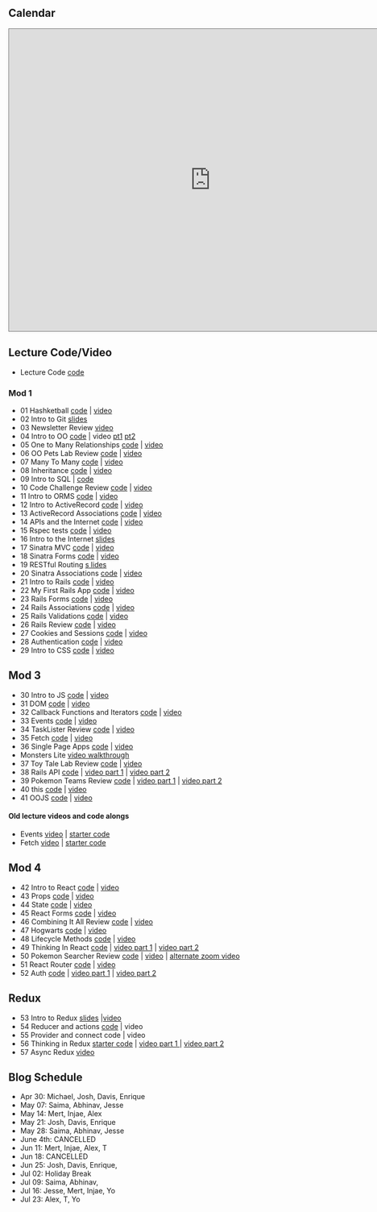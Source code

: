 ## Calendar


<iframe src="https://calendar.google.com/calendar/embed?height=600&amp;wkst=1&amp;bgcolor=%23616161&amp;ctz=America%2FNew_York&amp;src=ZmxhdGlyb25zY2hvb2wuY29tX3YxbzdtNW1vYmdyaTg0MzJoZzdqMmthZ2w4QGdyb3VwLmNhbGVuZGFyLmdvb2dsZS5jb20&amp;src=ZmxhdGlyb25zY2hvb2wuY29tX2UzcTBybHE5a3JtZ3Mza3VhMDVyNzEydW80QGdyb3VwLmNhbGVuZGFyLmdvb2dsZS5jb20&amp;color=%23D50000&amp;color=%23A79B8E&amp;mode=WEEK" style="border:solid 1px #777" width="800" height="600" frameborder="0" scrolling="no"></iframe>

## Lecture Code/Video
- Lecture Code [code](https://github.com/learn-co-students/dc-web-042020)

### Mod 1
- 01 Hashketball [code](https://github.com/learn-co-students/dc-web-042020/tree/master/01-hashketball-review) | [video](https://wework.zoom.com/rec/share/6NcpJJPA0llJGJ3rtRHmW5IMAoL3aaa8gyIZ-PMLzx5I7KTWdE52g83cpLT2gtHq?startTime=1587405664000)
- 02 Intro to Git [slides](https://docs.google.com/presentation/d/1Zh2_zB7UB8iFTOyq9bbyiEbzjzDULHaYINCNl912iEE/edit?usp=sharing)
- 03 Newsletter Review [video](https://wework.zoom.com/rec/share/-9xrLoih-VFIQ9LuynPTRKgzBIHLaaa8gShN8vQJnk2rTI7DEMJH_zfREvFtfW8b?startTime=1587498583000)
- 04 Intro to OO [code](https://github.com/learn-co-students/dc-web-042020/tree/master/03-intro-to-oo) | video [pt1](https://wework.zoom.com/rec/share/_tx7EZGo_ElOfq_p9E2YRfUkRYjJaaa81SAfqPAJxUklsZ6pSZTnL70wYnML8QQS?startTime=1587564106000) [pt2](https://wework.zoom.com/rec/share/48BTEJau1HxOHqud0x_iWKI_IrW6X6a823Qaq6VYzRn1MJ89TaarMCuC3s2XGJvR?startTime=1587569371000)
- 05 One to Many Relationships [code](https://github.com/learn-co-students/dc-web-042020/tree/master/04-one-to-many) | [video](https://wework.zoom.com/rec/share/189sFbLd3GFOfdaX5x-OapwmBL-5aaa8gXRMq6JYnU512ffURNoBiXhTb_gWaOPT?startTime=1587650284000)
- 06 OO Pets Lab Review [code](https://github.com/learn-co-students/dc-web-042020/tree/master/05-oo-pets-lab-review) | [video](https://youtu.be/2goptV3SB7U)
- 07 Many To Many [code](https://github.com/learn-co-students/dc-web-042020/tree/master/06-many-to-many) | [video](https://wework.zoom.com/rec/share/ufFQEaz7-3tIXYHB42DCfa8cLrbIaaa8hHAX_acEzEYISkulJdJvb8GnDEAJ3715?startTime=1587736839000)
- 08 Inheritance [code](https://github.com/learn-co-students/dc-web-042020/tree/master/07-inheritance) | [video](https://wework.zoom.com/rec/share/6ugld7PUq2FIfoGS0G3wapMcOIHbT6a81yZK-vANmUcXzo-pD3VL1xleG_rgPGSI?startTime=1587995850000)
- 09 Intro to SQL | [code](https://github.com/learn-co-students/dc-web-042020/tree/master/08-intro-to-sql)
- 10 Code Challenge Review [code](https://github.com/learn-co-students/dc-web-042020/tree/master/09-code-challenge-review) | [video](https://wework.zoom.com/rec/share/449_LpzQ32RLHtbh8EaEfrE_AYG-eaa8h3BLrqdYzk-Sxb6qixs2nkA1DTP7TRsf?startTime=1588103913000)
- 11 Intro to ORMS [code](https://github.com/learn-co-students/dc-web-042020/tree/master/10-intro-to-orms) | [video](https://wework.zoom.com/rec/share/-9VLF6_83FxIGK_g0WT8AYl-OoPfX6a82ycb-PtbyHdq9azLw-gzQgN9OqimG3E?startTime=1588186685000)
- 12 Intro to ActiveRecord [code](https://github.com/learn-co-students/dc-web-042020/tree/master/11-intro-to-active-record) | [video](https://wework.zoom.com/rec/share/wPN4M5ur9DxIeJGKzWHvfoUMBtT7T6a82iMc8vYPyhyDNMwULKBRh-kQkdHp25OH?startTime=1588255170000)
- 13 ActiveRecord Associations [code](https://github.com/learn-co-students/dc-web-042020/tree/master/12-active-record-associations) | [video](https://wework.zoom.com/rec/share/_NRKKOupxFtLUIHt7nvvQYgMOrj3aaa80CdM_fNYyEj-RUkGud0GmAVxvpgqO4NM?startTime=1588341263000)
- 14 APIs and the Internet [code](https://github.com/learn-co-students/dc-web-042020/tree/master/13-apis-and-the-internet) | [video](https://wework.zoom.com/rec/share/7-1qBYDuxD5IfaPt9xDxQI5mA6LDX6a8gCAY-vUKzR5t-g-mjhzuszEk8FCMc3fq?startTime=1588600835000)
- 15 Rspec tests [code](https://github.com/learn-co-students/dc-web-042020/tree/master/14-intro-to-testing) | [video](https://wework.zoom.us/rec/play/6JItdL_-qjs3TteTuASDVqJ4W9S6f66shycYqaVbmR21W3UHZwX0NbEUZm2P6qnBIZLSHRuzlxGVqXI?autoplay=true&startTime=1588860171000)
- 16 Intro to the Internet [slides](https://docs.google.com/presentation/d/1-UeyVVv1FLZ8QtHHv7gSofPDLBxOLPwMZoZk0ls8RkM/edit?usp=sharing)
- 17 Sinatra MVC [code](https://github.com/learn-co-students/dc-web-042020/tree/master/15-intro-to-sinatra) | [video](https://wework.zoom.com/rec/share/6fx8A5zb7H1OXJ3f0BjxB5YOL8fseaa80SAY_qdcxR0OtdgH-JkLGhVQ-C48N8iW?startTime=1589202679000)
- 18 Sinatra Forms [code](https://github.com/learn-co-students/dc-web-042020/tree/master/16-sinatra-forms) | [video](https://youtu.be/LaahdmfBtN4)
- 19 RESTful Routing [s
lides](https://docs.google.com/presentation/d/164WexcwsMlilw9Ojv1mSa0l2-QjQCYIPdfHBVWyGeWY/edit?usp=sharing)
- 20 Sinatra Associations [code](17-sinatra-associated-objects) | [video](https://youtu.be/sCe6uAPdPh8)
- 21 Intro to Rails [code](https://github.com/learn-co-students/dc-web-042020/tree/master/18_intro_to_rails) | [video](https://youtu.be/4oDqhKbYecY)
- 22 My First Rails App [code](https://github.com/learn-co-students/dc-web-042020/tree/master/19-rails-crud) | [video](https://youtu.be/jO4HtM9TF1Q)
- 23 Rails Forms [code](https://github.com/learn-co-students/dc-web-042020/tree/master/20-rails-forms) | [video](https://wework.zoom.us/rec/play/vpErdOmp-2g3GYHBuQSDBPZ5W9S5KK6sgSYb-PMOzBu1ViQBZlqiZ-ASZOoLhBH9A1n4uFkJJhHKkI0D?autoplay=true&startTime=1586188233000)
- 24 Rails Associations [code](https://github.com/learn-co-students/dc-web-042020/tree/master/21-rails-associations) | [video](https://wework.zoom.com/rec/share/tZB_DLDI2GRIQa__8mOGXpEzL73lX6a80ycW_PENzkkbSd89q97mqQ3ZogQLBiM5?startTime=1589896951000)
- 25 Rails Validations [code](https://github.com/learn-co-students/dc-web-042020/tree/master/22-validations) | [video](https://wework.zoom.us/rec/play/usAqIemtqWg3HtCVtwSDU_B8W43vKfis1ncZqPFZyB7jByYKY1GgbrNGNOV8DJXjaZ2CpFZzbvSx6yDH?autoplay=true)
- 26 Rails Review [code](https://github.com/learn-co-students/dc-web-042020/tree/master/23-rails-review/cosmictravel) | [video](https://wework.zoom.com/rec/play/v8ckJOv8rjM3ToCcuASDBfQsW460KKmsgXRPrvdezU22AXUDM1avMuEXYOZbUdmzMlvJCpoACs_KhatD)
- 27 Cookies and Sessions [code](https://github.com/learn-co-students/dc-web-042020/tree/master/24-cookies-and-sessions) | [video](https://youtu.be/lIib4OW3Ht8)
- 28 Authentication [code](https://github.com/learn-co-students/dc-web-042020/tree/master/25-authentication) | [video](https://youtu.be/1BNGvxfHC7Q)
- 29 Intro to CSS [code](https://github.com/learn-co-students/dc-web-042020/tree/master/26-css-intro) | [video](https://youtu.be/IABEuz9Uy-8)

## Mod 3
- 30 Intro to JS [code](https://github.com/learn-co-students/dc-web-042020/tree/master/27-JS-Intro) | [video](https://youtu.be/dHZ_37q2NZs)
- 31 DOM [code](https://github.com/learn-co-students/dc-web-042020/tree/master/31-Intro-to-DOM) | [video](https://youtu.be/mkEH7FrKq_U)
- 32 Callback Functions and Iterators [code](https://github.com/learn-co-students/dc-web-042020/tree/master/32-Callbacks-Iterators) | [video](https://youtu.be/BSMhp84r34k)
- 33 Events [code](https://github.com/learn-co-students/dc-web-042020/tree/master/33-JS-Events) | [video](https://youtu.be/1jrbUYudDA4)
- 34 TaskLister Review [code](https://github.com/learn-co-students/dc-web-042020/tree/master/34-TaskLister-Review) | [video](https://youtu.be/gjxqHMbt7zA)
- 35 Fetch [code](https://github.com/learn-co-students/dc-web-042020/tree/master/35-Fetch) | [video](https://youtu.be/lgvBes_B-qw)
- 36 Single Page Apps [code](https://github.com/learn-co-students/dc-web-042020/tree/master/36-SPA) | [video](https://youtu.be/EF7Js6HfKAk)
- Monsters Lite [video walkthrough](https://youtu.be/D_PS1JqLxgI)
- 37 Toy Tale Lab Review [code](https://github.com/learn-co-students/dc-web-042020/tree/master/37-Toy-Tale-Review) | [video](https://youtu.be/YlnAbHpOWJ8)
- 38 Rails API [code](https://github.com/learn-co-students/dc-web-042020/tree/master/38-Rails-API) | [video part 1](https://youtu.be/sVZQVbhx6Ns) | [video part 2](https://youtu.be/We11FQ3eEm8)
- 39 Pokemon Teams Review [code](https://github.com/learn-co-students/dc-web-042020/tree/master/39-Lab-Review-Pokemon-Teams) | [video part 1](https://youtu.be/lEmyPx-cgrM) | [video part 2](https://youtu.be/S7z8jtZEi7c)
- 40 this [code](https://github.com/learn-co-students/dc-web-042020/tree/master/40-this) | [video](https://www.youtube.com/watch?v=dWE0UHUTJFg)
- 41 OOJS [code](https://github.com/learn-co-students/dc-web-042020/tree/master/41-OOJS) | [video](https://www.youtube.com/watch?v=NJcy7tp40do)


#### Old lecture videos and code alongs
- Events [video](https://www.youtube.com/watch?v=brOnLaLEbkA&feature=youtu.be) | [starter code](https://github.com/thuyanduong-flatiron/js-events-starter-code)
- Fetch [video](https://www.youtube.com/watch?v=A0h9zx9kw64&feature=youtu.be) | [starter code](https://github.com/thuyanduong-flatiron/js-fetch-starter-code)

## Mod 4 
- 42 Intro to React [code](https://github.com/learn-co-students/dc-web-042020/tree/master/42-Intro-to-React) | [video](https://youtu.be/KtzFq7sOEGQ)
- 43 Props [code](https://github.com/learn-co-students/dc-web-042020/tree/master/43-Props) | [video](https://youtu.be/qCt21PbYh_c)
- 44 State [code](https://github.com/learn-co-students/dc-web-042020/tree/master/44-State) | [video](https://youtu.be/k_0ydyxuGsg)
- 45 React Forms [code](https://github.com/learn-co-students/dc-web-042020/tree/master/45-React-Forms) | [video](https://youtu.be/eVKGai2RrhQ)
- 46 Combining It All Review [code](https://github.com/learn-co-students/dc-web-042020/tree/master/46-Lab-Review-Combining-It-All) | [video](https://youtu.be/oJva8BO-U-s)
- 47 Hogwarts [code](https://github.com/learn-co-students/dc-web-042020/tree/master/47-Hogwarts) | [video](https://youtu.be/HC0PRiCcGTo)
- 48 Lifecycle Methods [code](https://github.com/learn-co-students/dc-web-042020/tree/master/48-Component-Lifecycle) | [video](https://youtu.be/0PHWVg94vJM)
- 49 Thinking In React [code](https://github.com/learn-co-students/dc-web-042020/tree/master/49-Thinking-In-React) | [video part 1](https://youtu.be/YoZ7EPaj7uw) | [video part 2](https://youtu.be/40JYwyWQfRo)
- 50 Pokemon Searcher Review [code](https://github.com/learn-co-students/dc-web-042020/tree/master/50-Pokemon-Searcher-Review) | [video](https://youtu.be/K6JqLHmgTkM) | [alternate zoom video](https://wework.zoom.us/rec/play/u5ckcOCsrj43Sd3D4QSDBfZ-W9S5eqqs2iQa8vQJxB28V3gGYwGkZ7JEN-ezQa_xOksiwAaCXqOq1Wle)
- 51 React Router [code](https://github.com/learn-co-students/dc-web-042020/tree/master/51-React-Router) | [video](https://youtu.be/0GlXHsAweag)
- 52 Auth [code](https://github.com/learn-co-students/dc-web-042020/tree/master/52-Auth) | [video part 1](https://youtu.be/q1pJbBwqGzM) | [video part 2](https://youtu.be/cGvrmEqAwu8)

## Redux
- 53 Intro to Redux [slides](https://github.com/learn-co-students/dc-web-042020/tree/master/53-Intro-to-Redux) |[video](https://youtu.be/iYmn-NAopUI)
- 54 Reducer and actions [code](https://github.com/learn-co-students/dc-web-042020/tree/master/54-Actions-Reducers) | video
- 55 Provider and connect code | video
- 56 Thinking in Redux [starter code](https://github.com/thuyanduong-flatiron/thinking-in-redux-starter-code) | [video part 1 ](https://www.youtube.com/watch?v=Bw0DZinm_Kw&feature=youtu.be)| [video part 2](https://www.youtube.com/watch?v=cc6CNPkeXgU&feature=youtu.be)
- 57 Async Redux [video](https://www.youtube.com/watch?v=vEY7kDT-zdY&feature=youtu.be)

## Blog Schedule
- Apr 30: Michael, Josh, Davis, Enrique
- May 07: Saima, Abhinav, Jesse
- May 14: Mert, Injae, Alex
- May 21: Josh, Davis, Enrique
- May 28: Saima, Abhinav, Jesse
- June 4th: CANCELLED
- Jun 11: Mert, Injae, Alex, T
- Jun 18: CANCELLED
- Jun 25: Josh, Davis, Enrique, 
- Jul 02: Holiday Break
- Jul 09: Saima, Abhinav,
- Jul 16: Jesse, Mert, Injae, Yo
- Jul 23: Alex, T, Yo

